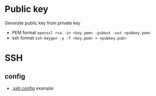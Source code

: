 # Public key

Generate public key from private key
- PEM format `openssl rsa -in <key.pem> -pubout -out <pubkey.pem>`
- ssh format `ssh-keygen -y -f <key.pem> > <pubkey.pub>`

# SSH

## config
- [.ssh config](config) example
